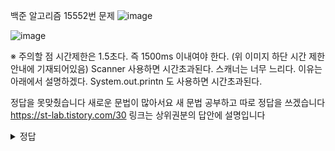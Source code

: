 백준 알고리즘 15552번 문제 
![image](https://user-images.githubusercontent.com/61142803/121671967-2bbe9380-caea-11eb-8303-b78bcf0c82a7.png)

![image](https://user-images.githubusercontent.com/61142803/121672014-3b3ddc80-caea-11eb-98d3-3becbc11c71b.png)



 
※ 주의할 점
시간제한은 1.5초다. 즉 1500ms 이내여야 한다. (위 이미지 하단 시간 제한 안내에 기재되어있음)
Scanner 사용하면 시간초과된다. 스캐너는 너무 느리다. 이유는 아래에서 설명하겠다.
System.out.printn 도 사용하면 시간초과된다. 

정답을 못맞췄습니다 새로운 문법이 많아서요 새 문법 공부하고 따로 정답을 쓰겠습니다
https://st-lab.tistory.com/30 링크는 상위권분의 답안에 설명입니다




<details>
	<summary> 정답 </summary>
	<div markdown= "1">
	fdsafksadkfaksd
	</div>
	</details>
